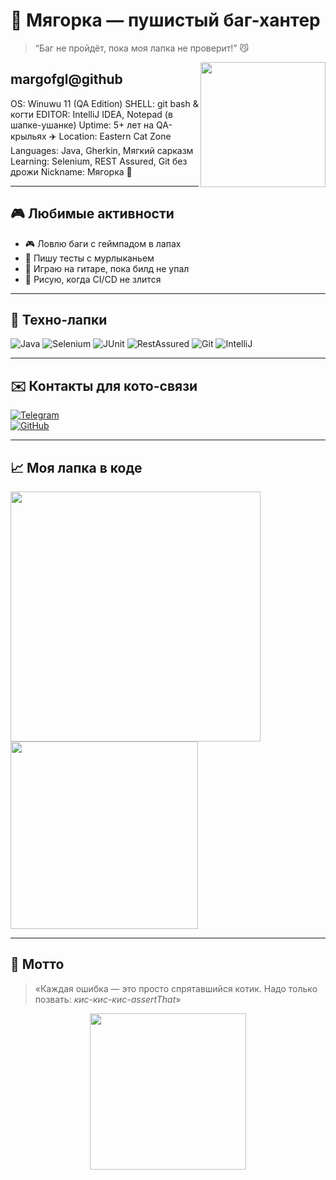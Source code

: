 # 🐾 Мягорка — пушистый баг-хантер

> “Баг не пройдёт, пока моя лапка не проверит!” 😼

<img src="https://media.tenor.com/tlAb_VmINZ0AAAAC/cat-hacker.gif" width="200" align="right" />

## margofgl@github  
OS: Winuwu 11 (QA Edition)
SHELL: git bash & когти
EDITOR: IntelliJ IDEA, Notepad (в шапке-ушанке)
Uptime: 5+ лет на QA-крыльях ✈️
Location: Eastern Cat Zone
Languages: Java, Gherkin, Мягкий сарказм
Learning: Selenium, REST Assured, Git без дрожи
Nickname: Мягорка 🐾

---

## 🎮 Любимые активности

- 🎮 Ловлю баги с геймпадом в лапах  
- 🧪 Пишу тесты с мурлыканьем  
- 🎸 Играю на гитаре, пока билд не упал  
- 🎨 Рисую, когда CI/CD не злится  

---

## 🧰 Техно-лапки

![Java](https://img.shields.io/badge/-Java-ffadc6?style=for-the-badge&logo=java&logoColor=white)
![Selenium](https://img.shields.io/badge/-Selenium-b0e0e6?style=for-the-badge&logo=selenium)
![JUnit](https://img.shields.io/badge/-JUnit-f9c5d1?style=for-the-badge&logo=junit5)
![RestAssured](https://img.shields.io/badge/-RestAssured-ffc3a0?style=for-the-badge)
![Git](https://img.shields.io/badge/-Git-d5a6bd?style=for-the-badge&logo=git)
![IntelliJ](https://img.shields.io/badge/-IntelliJ_IDEA-ffcad4?style=for-the-badge&logo=intellij-idea)

---

## ✉️ Контакты для кото-связи

[![Telegram](https://img.shields.io/badge/-@mrgtc-2CA5E0?style=flat&logo=telegram&logoColor=white)](https://t.me/mrgtc)  
[![GitHub](https://img.shields.io/badge/-margofgl-181717?style=flat&logo=github&logoColor=white)](https://github.com/margofgl)

---

## 📈 Моя лапка в коде

<img src="https://github-readme-stats.vercel.app/api?username=margofgl&show_icons=true&theme=catppuccin" width="400" />
<img src="https://github-readme-stats.vercel.app/api/top-langs/?username=margofgl&layout=compact&theme=catppuccin" width="300" />

---

## 🐾 Мотто

> «Каждая ошибка — это просто спрятавшийся котик. Надо только позвать: *кис-кис-кис-assertThat*»

<p align="center">
  <img src="https://media.tenor.com/FoM1LsJKzLEAAAAC/kawaii-cat.gif" width="250" />
</p>
